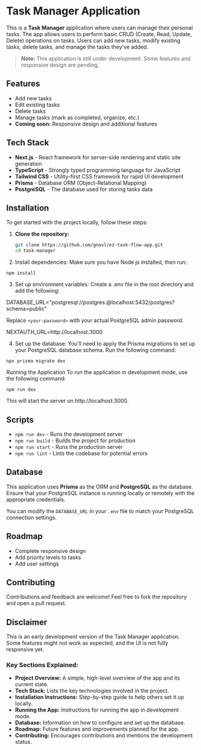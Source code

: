 # Task Manager Application

This is a **Task Manager** application where users can manage their personal tasks. The app allows users to perform basic CRUD (Create, Read, Update, Delete) operations on tasks. Users can add new tasks, modify existing tasks, delete tasks, and manage the tasks they've added.

> **Note:** This application is still under development. Some features and responsive design are pending.

## Features

- Add new tasks
- Edit existing tasks
- Delete tasks
- Manage tasks (mark as completed, organize, etc.)
- **Coming soon:** Responsive design and additional features

## Tech Stack

- **Next.js** - React framework for server-side rendering and static site generation
- **TypeScript** - Strongly typed programming language for JavaScript
- **Tailwind CSS** - Utility-first CSS framework for rapid UI development
- **Prisma** - Database ORM (Object-Relational Mapping)
- **PostgreSQL** - The database used for storing tasks data

## Installation

To get started with the project locally, follow these steps:

1. **Clone the repository:**

   ```bash
   git clone https://github.com/gnovl/ez-task-flow-app.git
   cd task-manager
   ```

2. Install dependencies: Make sure you have Node.js installed, then run:

`npm install`

3. Set up environment variables: Create a .env file in the root directory and add the following:

DATABASE_URL="postgresql://postgres:<your-password>@localhost:5432/postgres?schema=public"

Replace `<your-password>` with your actual PostgreSQL admin password.

NEXTAUTH_URL=http://localhost:3000

4. Set up the database: You'll need to apply the Prisma migrations to set up your PostgreSQL database schema. Run the following command:

`npx prisma migrate dev`

Running the Application
To run the application in development mode, use the following command:

`npm run dev`

This will start the server on http://localhost:3000.

## Scripts

- `npm run dev` - Runs the development server
- `npm run build` - Builds the project for production
- `npm run start` - Runs the production server
- `npm run lint` - Lints the codebase for potential errors

## Database

This application uses **Prisma** as the ORM and **PostgreSQL** as the database. Ensure that your PostgreSQL instance is running locally or remotely with the appropriate credentials.

You can modify the `DATABASE_URL` in your `.env` file to match your PostgreSQL connection settings.

## Roadmap

- Complete responsive design
- Add priority levels to tasks
- Add user settings

## Contributing

Contributions and feedback are welcome! Feel free to fork the repository and open a pull request.

## Disclaimer

This is an early development version of the Task Manager application. Some features might not work as expected, and the UI is not fully responsive yet.

### Key Sections Explained:

- **Project Overview:** A simple, high-level overview of the app and its current state.
- **Tech Stack:** Lists the key technologies involved in the project.
- **Installation Instructions:** Step-by-step guide to help others set it up locally.
- **Running the App:** Instructions for running the app in development mode.
- **Database:** Information on how to configure and set up the database.
- **Roadmap:** Future features and improvements planned for the app.
- **Contributing:** Encourages contributions and mentions the development status.
